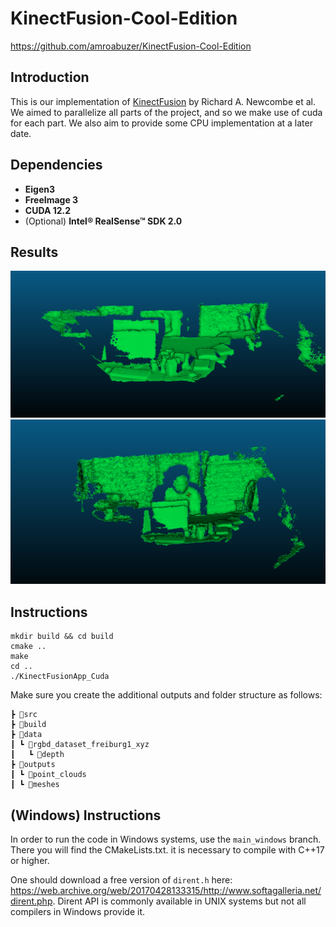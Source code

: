 # KinectFusion-Cool-Edition
https://github.com/amroabuzer/KinectFusion-Cool-Edition
## Introduction
This is our implementation of [KinectFusion](https://www.microsoft.com/en-us/research/wp-content/uploads/2016/02/ismar2011.pdf) by Richard A. Newcombe et al. 
We aimed to parallelize all parts of the project, and so we make use of cuda for each part. We also aim to provide some CPU implementation at a later date. 

## Dependencies

- **Eigen3** 
- **FreeImage 3**
- **CUDA 12.2**
- (Optional) **Intel® RealSense™ SDK 2.0**

## Results

![](KinectFusion512.png)
![](KinectFusion256.png)

## Instructions
```
mkdir build && cd build
cmake ..
make
cd ..
./KinectFusionApp_Cuda
```

Make sure you create the additional outputs and  folder structure as follows:
```
┣ 📂src
┣ 📂build
┣ 📂data
┃ ┗ 📂rgbd_dataset_freiburg1_xyz
┃   ┗ 📂depth
┣ 📂outputs
┃ ┗ 📂point_clouds
┃ ┗ 📂meshes
```
## (Windows) Instructions

In order to run the code in Windows systems, use the `main_windows` branch. There you will find the CMakeLists.txt. it is necessary to compile with C++17 or higher. 

One should download a free version of `dirent.h` here: https://web.archive.org/web/20170428133315/http://www.softagalleria.net/dirent.php.  Dirent API is commonly available in UNIX systems but not all compilers in Windows provide it. 
